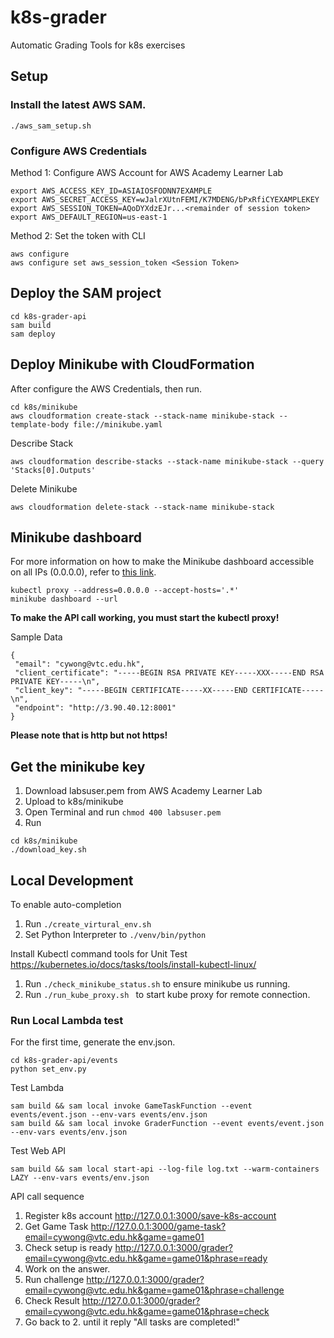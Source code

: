 # k8s-grader
Automatic Grading Tools for k8s exercises


## Setup

### Install the latest AWS SAM.
```
./aws_sam_setup.sh
```
### Configure AWS Credentials 
Method 1: Configure AWS Account for AWS Academy Learner Lab 
```
export AWS_ACCESS_KEY_ID=ASIAIOSFODNN7EXAMPLE
export AWS_SECRET_ACCESS_KEY=wJalrXUtnFEMI/K7MDENG/bPxRfiCYEXAMPLEKEY
export AWS_SESSION_TOKEN=AQoDYXdzEJr...<remainder of session token>
export AWS_DEFAULT_REGION=us-east-1
```
Method 2: Set the token with CLI
```
aws configure
aws configure set aws_session_token <Session Token>
```

## Deploy the SAM project
```
cd k8s-grader-api
sam build
sam deploy
```

## Deploy Minikube with CloudFormation
After configure the AWS Credentials, then run.
```
cd k8s/minikube
aws cloudformation create-stack --stack-name minikube-stack --template-body file://minikube.yaml
```
Describe Stack
```
aws cloudformation describe-stacks --stack-name minikube-stack --query 'Stacks[0].Outputs'
```

Delete Minikube
```
aws cloudformation delete-stack --stack-name minikube-stack
```


## Minikube dashboard
For more information on how to make the Minikube dashboard accessible on all IPs (0.0.0.0), refer to [this link](https://unix.stackexchange.com/questions/621369/how-can-i-make-the-minikube-dashboard-answer-on-all-ips-0-0-0-0).

```
kubectl proxy --address=0.0.0.0 --accept-hosts='.*'
minikube dashboard --url
```
**To make the API call working, you must start the kubectl proxy!**

Sample Data
```
{
 "email": "cywong@vtc.edu.hk",
 "client_certificate": "-----BEGIN RSA PRIVATE KEY-----XXX-----END RSA PRIVATE KEY-----\n",
 "client_key": "-----BEGIN CERTIFICATE-----XX-----END CERTIFICATE-----\n",
 "endpoint": "http://3.90.40.12:8001"
}
```
**Please note that is http but not https!**

## Get the minikube key
1. Download labsuser.pem from AWS Academy Learner Lab
2. Upload to k8s/minikube
3. Open Terminal and run ```chmod 400 labsuser.pem```
4. Run 
```
cd k8s/minikube
./download_key.sh
```


## Local Development

To enable auto-completion 
1. Run ```./create_virtural_env.sh```
2. Set Python Interpreter to ```./venv/bin/python```

Install Kubectl command tools for Unit Test
https://kubernetes.io/docs/tasks/tools/install-kubectl-linux/

1. Run ```./check_minikube_status.sh``` to ensure minikube us running.
2. Run ```./run_kube_proxy.sh ``` to start kube proxy for remote connection.


### Run Local Lambda test
For the first time, generate the env.json.
```
cd k8s-grader-api/events
python set_env.py
```
Test Lambda
```
sam build && sam local invoke GameTaskFunction --event events/event.json --env-vars events/env.json
sam build && sam local invoke GraderFunction --event events/event.json --env-vars events/env.json
```
Test Web API
```
sam build && sam local start-api --log-file log.txt --warm-containers LAZY --env-vars events/env.json
```

API call sequence
1. Register k8s account http://127.0.0.1:3000/save-k8s-account
2. Get Game Task http://127.0.0.1:3000/game-task?email=cywong@vtc.edu.hk&game=game01
3. Check setup is ready http://127.0.0.1:3000/grader?email=cywong@vtc.edu.hk&game=game01&phrase=ready
4. Work on the answer.
5. Run challenge http://127.0.0.1:3000/grader?email=cywong@vtc.edu.hk&game=game01&phrase=challenge
6. Check Result http://127.0.0.1:3000/grader?email=cywong@vtc.edu.hk&game=game01&phrase=check
7. Go back to 2. until it reply "All tasks are completed!"

